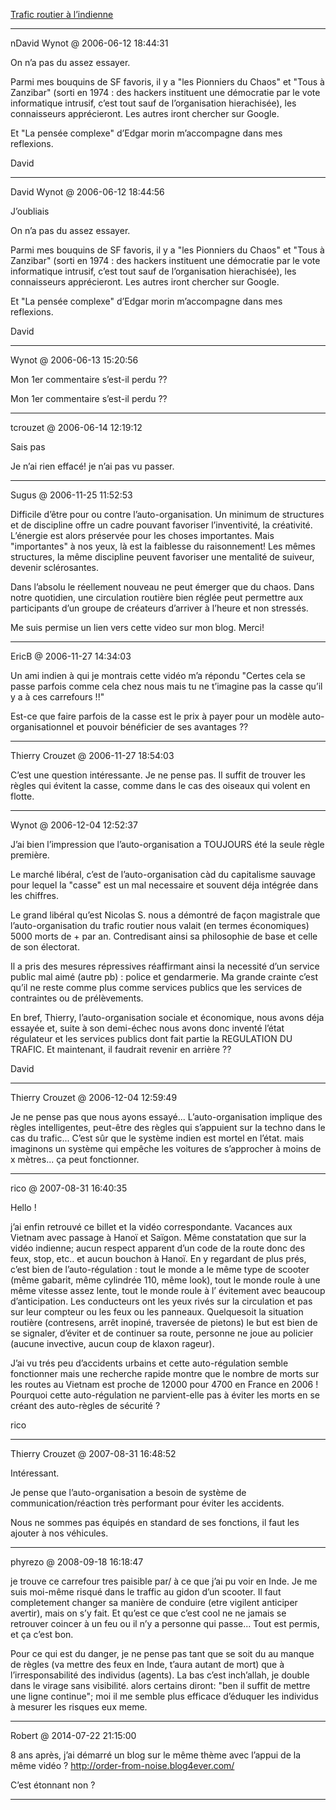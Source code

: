 [Trafic routier à l’indienne](../../../2006/6/trafic-routier-lindienne.md)

---
nDavid Wynot @ 2006-06-12 18:44:31

On n’a pas du assez essayer.

Parmi mes bouquins de SF favoris, il y a "les Pionniers du Chaos" et "Tous à Zanzibar" (sorti en 1974 : des hackers instituent une démocratie par le vote informatique intrusif, c’est tout sauf de l’organisation hierachisée), les connaisseurs apprécieront. Les autres iront chercher sur Google.

Et "La pensée complexe" d’Edgar morin m’accompagne dans mes reflexions.

David

---

David Wynot @ 2006-06-12 18:44:56

J’oubliais

On n’a pas du assez essayer.

Parmi mes bouquins de SF favoris, il y a "les Pionniers du Chaos" et "Tous à Zanzibar" (sorti en 1974 : des hackers instituent une démocratie par le vote informatique intrusif, c’est tout sauf de l’organisation hierachisée), les connaisseurs apprécieront. Les autres iront chercher sur Google.

Et "La pensée complexe" d’Edgar morin m’accompagne dans mes reflexions.

David



---

Wynot @ 2006-06-13 15:20:56

Mon 1er commentaire s’est-il perdu ??

Mon 1er commentaire s’est-il perdu ??

---

tcrouzet @ 2006-06-14 12:19:12

Sais pas

Je n’ai rien effacé! je n’ai pas vu passer.

---

Sugus @ 2006-11-25 11:52:53

Difficile d’être pour ou contre l’auto-organisation. Un minimum de structures et de discipline offre un cadre pouvant favoriser l’inventivité, la créativité. L’énergie est alors préservée pour les choses importantes. Mais "importantes" à nos yeux, là est la faiblesse du raisonnement! Les mêmes structures, la même discipline peuvent favoriser une mentalité de suiveur, devenir sclérosantes. 

Dans l’absolu le réellement nouveau ne peut émerger que du chaos. Dans notre quotidien, une circulation routière bien réglée peut permettre aux participants d’un groupe de créateurs d’arriver à l’heure et non stressés. 

Me suis permise un lien vers cette video sur mon blog. Merci!

---

EricB @ 2006-11-27 14:34:03

Un ami indien à qui je montrais cette vidéo m’a répondu "Certes cela se passe parfois comme cela chez nous mais tu ne t’imagine pas la casse qu’il y a à ces carrefours !!"

Est-ce que faire parfois de la casse est le prix à payer pour un modèle auto-organisationnel et pouvoir bénéficier de ses avantages ??

---

Thierry Crouzet @ 2006-11-27 18:54:03

C’est une question intéressante. Je ne pense pas. Il suffit de trouver les règles qui évitent la casse, comme dans le cas des oiseaux qui volent en flotte.

---

Wynot @ 2006-12-04 12:52:37

J’ai bien l’impression que l’auto-organisation a TOUJOURS été la seule règle première. 

Le marché libéral, c’est de l’auto-organisation càd du capitalisme sauvage pour lequel la "casse" est un mal necessaire et souvent déja intégrée dans les chiffres.

Le grand libéral qu’est Nicolas S. nous a démontré de façon magistrale que l’auto-organisation du trafic routier nous valait (en termes économiques) 5000 morts de + par an. Contredisant ainsi sa philosophie de base et celle de son électorat.

Il a pris des mesures répressives réaffirmant ainsi la necessité d’un service public mal aimé (autre pb) : police et gendarmerie. Ma grande crainte c’est qu’il ne reste comme plus comme services publics que les services de contraintes ou de prélèvements.

En bref, Thierry, l’auto-organisation sociale et économique, nous avons déja essayée et, suite à son demi-échec nous avons donc inventé l’état régulateur et les services publics dont fait partie la REGULATION DU TRAFIC. Et maintenant, il faudrait revenir en arrière ??

David

---

Thierry Crouzet @ 2006-12-04 12:59:49

Je ne pense pas que nous ayons essayé... L’auto-organisation implique des règles intelligentes, peut-être des règles qui s’appuient sur la techno dans le cas du trafic... C’est sûr que le système indien est mortel en l’état. mais imaginons un système qui empêche les voitures de s’approcher à moins de x mètres... ça peut fonctionner.

---

rico @ 2007-08-31 16:40:35

Hello !

j’ai enfin retrouvé ce billet et la vidéo correspondante. Vacances aux Vietnam avec passage à Hanoï et Saïgon. Même constatation que sur la vidéo indienne; aucun respect apparent d’un code de la route donc des feux, stop, etc.. et aucun bouchon à Hanoï. En y regardant de plus prés, c’est bien de l’auto-régulation : tout le monde a le même type de scooter (même gabarit, même cylindrée 110, même look), tout le monde roule à une même vitesse assez lente, tout le monde roule à l’ évitement avec beaucoup d’anticipation. Les conducteurs ont les yeux rivés sur la circulation et pas sur leur compteur ou les feux ou les panneaux. Quelquesoit la situation routière (contresens, arrêt inopiné, traversée de pietons) le but est bien de se signaler, d’éviter et de continuer sa route, personne ne joue au policier (aucune invective, aucun coup de klaxon rageur).

J’ai vu trés peu d’accidents urbains et cette auto-régulation semble fonctionner mais une recherche rapide montre que le nombre de morts sur les routes au Vietnam est proche de 12000 pour 4700 en France en 2006 ! Pourquoi cette auto-régulation ne parvient-elle pas à éviter les morts en se créant des auto-règles de sécurité ? 

rico

---

Thierry Crouzet @ 2007-08-31 16:48:52

Intéressant.

Je pense que l’auto-organisation a besoin de système de communication/réaction très performant pour éviter les accidents.

Nous ne sommes pas équipés en standard de ses fonctions, il faut les ajouter à nos véhicules.

---

phyrezo @ 2008-09-18 16:18:47

je trouve ce carrefour tres paisible par/ à ce que j’ai pu voir en Inde. Je me suis moi-même risqué dans le traffic au gidon d’un scooter. Il faut completement changer sa manière de conduire (etre vigilent anticiper avertir), mais on s’y fait. Et qu’est ce que c’est cool ne ne jamais se retrouver coincer à un feu ou il n’y a personne qui passe... Tout est permis, et ça c’est bon. 

Pour ce qui est du danger, je ne pense pas tant que se soit du au manque de règles (va mettre des feux en Inde, t’aura autant de mort) que à l’irresponsabilité des individus (agents). La bas c’est inch’allah, je double dans le virage sans visibilité. alors certains diront: "ben il suffit de mettre une ligne continue"; moi il me semble plus efficace d’éduquer les individus à mesurer les risques eux meme.

---

Robert @ 2014-07-22 21:15:00

8 ans après, j’ai démarré un blog sur le même thème avec l’appui de la même vidéo ? http://order-from-noise.blog4ever.com/

C’est étonnant non ?

---

